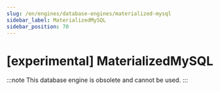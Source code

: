 ```yaml
---
slug: /en/engines/database-engines/materialized-mysql
sidebar_label: MaterializedMySQL
sidebar_position: 70
---
```


# [experimental] MaterializedMySQL 

:::note
This database engine is obsolete and cannot be used.
:::
